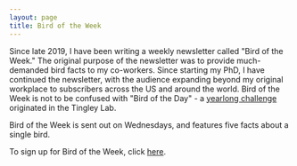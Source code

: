 ```yaml
---
layout: page
title: Bird of the Week
---
```


Since late 2019, I have been writing a weekly newsletter called "Bird of the Week." The original purpose of the newsletter was to provide much-demanded bird facts to my co-workers. Since starting my PhD, I have continued the newsletter, with the audience expanding beyond my original workplace to subscribers across the US and around the world. Bird of the Week is not to be confused with "Bird of the Day" - a <a href="http://www.morgantingley.com/botd/">yearlong challenge</a> originated in the Tingley Lab.

Bird of the Week is sent out on Wednesdays, and features five facts about a single bird.


To sign up for Bird of the Week, click <a href="https://forms.gle/1dUay3oLhGBYm3yc8">here</a>.
